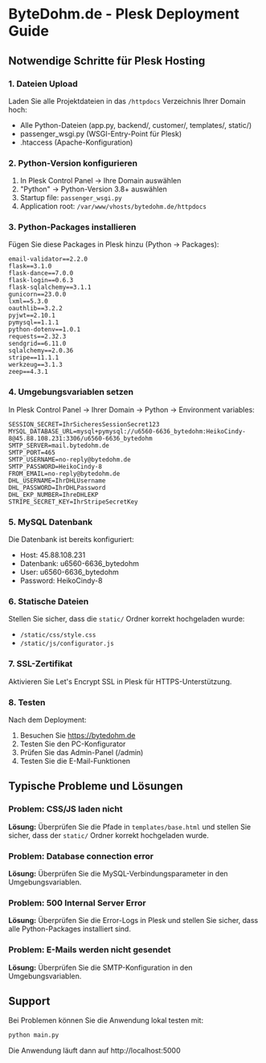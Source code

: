 # ByteDohm.de - Plesk Deployment Guide

## Notwendige Schritte für Plesk Hosting

### 1. Dateien Upload
Laden Sie alle Projektdateien in das `/httpdocs` Verzeichnis Ihrer Domain hoch:
- Alle Python-Dateien (app.py, backend/, customer/, templates/, static/)
- passenger_wsgi.py (WSGI-Entry-Point für Plesk)
- .htaccess (Apache-Konfiguration)

### 2. Python-Version konfigurieren
1. In Plesk Control Panel → Ihre Domain auswählen
2. "Python" → Python-Version 3.8+ auswählen
3. Startup file: `passenger_wsgi.py`
4. Application root: `/var/www/vhosts/bytedohm.de/httpdocs`

### 3. Python-Packages installieren
Fügen Sie diese Packages in Plesk hinzu (Python → Packages):
```
email-validator==2.2.0
flask==3.1.0
flask-dance==7.0.0
flask-login==0.6.3
flask-sqlalchemy==3.1.1
gunicorn==23.0.0
lxml==5.3.0
oauthlib==3.2.2
pyjwt==2.10.1
pymysql==1.1.1
python-dotenv==1.0.1
requests==2.32.3
sendgrid==6.11.0
sqlalchemy==2.0.36
stripe==11.1.1
werkzeug==3.1.3
zeep==4.3.1
```

### 4. Umgebungsvariablen setzen
In Plesk Control Panel → Ihrer Domain → Python → Environment variables:

```
SESSION_SECRET=IhrSicheresSessionSecret123
MYSQL_DATABASE_URL=mysql+pymysql://u6560-6636_bytedohm:HeikoCindy-8@45.88.108.231:3306/u6560-6636_bytedohm
SMTP_SERVER=mail.bytedohm.de
SMTP_PORT=465
SMTP_USERNAME=no-reply@bytedohm.de
SMTP_PASSWORD=HeikoCindy-8
FROM_EMAIL=no-reply@bytedohm.de
DHL_USERNAME=IhrDHLUsername
DHL_PASSWORD=IhrDHLPassword
DHL_EKP_NUMBER=IhreDHLEKP
STRIPE_SECRET_KEY=IhrStripeSecretKey
```

### 5. MySQL Datenbank
Die Datenbank ist bereits konfiguriert:
- Host: 45.88.108.231
- Datenbank: u6560-6636_bytedohm
- User: u6560-6636_bytedohm
- Password: HeikoCindy-8

### 6. Statische Dateien
Stellen Sie sicher, dass die `static/` Ordner korrekt hochgeladen wurde:
- `/static/css/style.css`
- `/static/js/configurator.js`

### 7. SSL-Zertifikat
Aktivieren Sie Let's Encrypt SSL in Plesk für HTTPS-Unterstützung.

### 8. Testen
Nach dem Deployment:
1. Besuchen Sie https://bytedohm.de
2. Testen Sie den PC-Konfigurator
3. Prüfen Sie das Admin-Panel (/admin)
4. Testen Sie die E-Mail-Funktionen

## Typische Probleme und Lösungen

### Problem: CSS/JS laden nicht
**Lösung:** Überprüfen Sie die Pfade in `templates/base.html` und stellen Sie sicher, dass der `static/` Ordner korrekt hochgeladen wurde.

### Problem: Database connection error
**Lösung:** Überprüfen Sie die MySQL-Verbindungsparameter in den Umgebungsvariablen.

### Problem: 500 Internal Server Error
**Lösung:** Überprüfen Sie die Error-Logs in Plesk und stellen Sie sicher, dass alle Python-Packages installiert sind.

### Problem: E-Mails werden nicht gesendet
**Lösung:** Überprüfen Sie die SMTP-Konfiguration in den Umgebungsvariablen.

## Support
Bei Problemen können Sie die Anwendung lokal testen mit:
```bash
python main.py
```

Die Anwendung läuft dann auf http://localhost:5000